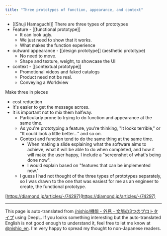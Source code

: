 ```yaml
---
title: "Three prototypes of function, appearance, and context"
---
```


- [[Shuji Hamaguchi]]
There are three types of prototypes
- Feature
        - [[functional prototype]]
    - It can look ugly.
    - We just need to show that it works.
    - What makes the function experience
- outward appearance
        - [[design prototype]] (aesthetic prototype)
    - No need to move.
    - Shape and texture, weight, to showcase the UI
- context
        - [[contextual prototype]]
    - Promotional videos and faked catalogs
    - Product need not be real.
    - Conveying a Worldview

Make three in pieces
- cost reduction
- It's easier to get the message across.
- It is important not to mix them halfway.
    - Particularly prone to trying to do function and appearance at the same time.
    - As you're prototyping a feature, you're thinking, "It looks terrible," or "It could look a little better..." and so on.
    - Context and function tend to do the same thing at the same time.
        - When making a slide explaining what the software aims to achieve, what it will be able to do when completed, and how it will make the user happy, I include a "screenshot of what's being done now".
        - I would explain based on "features that can be implemented now."
    - I guess I had not thought of the three types of prototypes separately, so I was drawn to the one that was easiest for me as an engineer to create, the functional prototype.

[https://diamond.jp/articles/-/74297](https://diamond.jp/articles/-/74297)

---
This page is auto-translated from [/nishio/機能・外見・文脈の3つのプロトタイプ](https://scrapbox.io/nishio/機能・外見・文脈の3つのプロトタイプ) using DeepL. If you looks something interesting but the auto-translated English is not good enough to understand it, feel free to let me know at [@nishio_en](https://twitter.com/nishio_en). I'm very happy to spread my thought to non-Japanese readers.